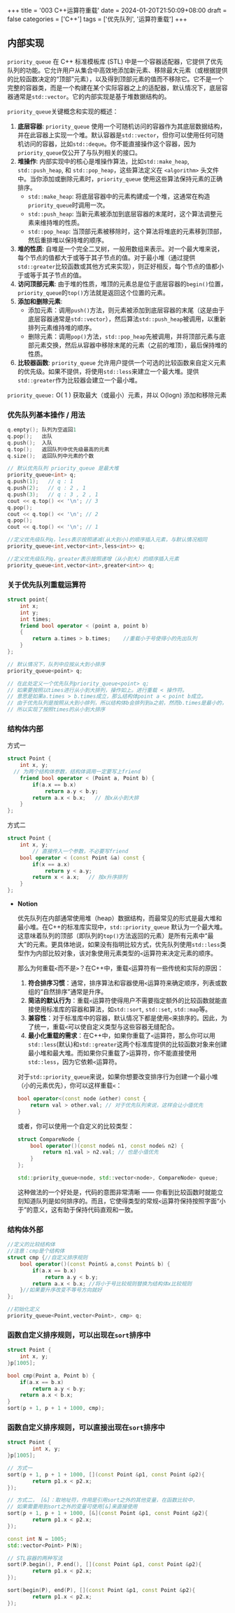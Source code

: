 +++
title = '003 C++运算符重载'
date = 2024-01-20T21:50:09+08:00
draft = false
categories = ['C++']
tags = ['优先队列', '运算符重载']
+++

## **内部实现**

`priority_queue` 在 C++ 标准模板库 (STL) 中是一个容器适配器，它提供了优先队列的功能。它允许用户从集合中高效地添加新元素、移除最大元素（或根据提供的比较函数决定的“顶部”元素），以及得到顶部元素的值而不移除它。它不是一个完整的容器类，而是一个构建在某个实际容器之上的适配器，默认情况下，底层容器通常是`std::vector`。它的内部实现是基于堆数据结构的。

`priority_queue`关键概念和实现的概述：

1. **底层容器**:
`priority_queue` 使用一个可随机访问的容器作为其底层数据结构，并在此容器上实现一个堆。默认容器是`std::vector`，但你可以使用任何可随机访问的容器，比如`std::deque`。你不能直接操作这个容器，因为`priority_queue`仅公开了与队列相关的接口。
2. **堆操作**:
内部实现中的核心是堆操作算法，比如`std::make_heap`, `std::push_heap`, 和 `std::pop_heap`，这些算法定义在 `<algorithm>` 头文件中。当你添加或删除元素时，`priority_queue` 使用这些算法保持元素的正确排序。
    - `std::make_heap`: 将底层容器中的元素构建成一个堆，这通常在构造`priority_queue`时调用一次。
    - `std::push_heap`: 当新元素被添加到底层容器的末尾时，这个算法调整元素来维持堆的性质。
    - `std::pop_heap`: 当顶部元素被移除时，这个算法将堆底的元素移到顶部，然后重排堆以保持堆的顺序。
3. **堆的性质**:
自堆是一个完全二叉树，一般用数组来表示。对一个最大堆来说，每个节点的值都大于或等于其子节点的值。对于最小堆（通过提供`std::greater`比较函数或其他方式来实现），则正好相反，每个节点的值都小于或等于其子节点的值。
4. **访问顶部元素**:
由于堆的性质，堆顶的元素总是位于底层容器的`begin()`位置，`priority_queue`的`top()`方法就是返回这个位置的元素。
5. **添加和删除元素**:
    - 添加元素：调用`push()`方法，则元素被添加到底层容器的末尾（这是由于底层容器通常是`std::vector`），然后算法`std::push_heap`被调用，以重新排列元素维持堆的顺序。
    - 删除元素：调用`pop()`方法，`std::pop_heap`先被调用，并将顶部元素与底部元素交换，然后从容器中移除末尾的元素（之前的堆顶），最后保持堆的性质。
6. **比较器函数**:
`priority_queue` 允许用户提供一个可选的比较函数来自定义元素的优先级。如果不提供，将使用`std::less`来建立一个最大堆。提供`std::greater`作为比较器会建立一个最小堆。

`priority_queue:`  O( 1 ) 获取最大（或最小）元素，并以 O(logn) 添加和移除元素

### 优先队列基本操作 / 用法

```cpp
q.empty(); 队列为空返回1
q.pop();   出队
q.push();  入队
q.top();   返回队列中优先级最高的元素
q.size();  返回队列中元素的个数
```

```cpp
// 默认优先队列 priority_queue 是最大堆
priority_queue<int> q;
q.push(1);   // q : 1
q.push(2);   // q : 2 , 1
q.push(3);   // q : 3 , 2 , 1
cout << q.top() << '\n'; // 3
q.pop();
cout << q.top() << '\n'; // 2
q.pop();
cout << q.top() << '\n'; // 1
```

```cpp
//定义优先级队列q，less表示按照递减(从大到小)的顺序插入元素，与默认情况相同
priority_queue<int,vector<int>,less<int>> q;

//定义优先级队列q，greater表示按照递增（从小到大）的顺序插入元素
priority_queue<int,vector<int>,greater<int>> q;
```

### 关于优先队列重载运算符

```cpp
struct point{    
    int x;    
    int y;    
    int times;    
    friend bool operator < (point a, point b)    
    {    
        return a.times > b.times;    //重载小于号使得小的先出队列    
    }    
};

// 默认情况下，队列中应按从大到小排序
priority_queue<point> q;

// 在此处定义一个优先队列priority_queue<point> q;
// 如果要按照以times进行从小到大排列，操作如上。进行重载 < 操作符。
// 意思是如果a.times > b.times成立，那么结构体point a < point b成立。
// 由于优先队列是按照从大到小排列，所以结构体b会排列到a之前，然而b.times是最小的，
// 所以实现了按照times的从小到大排序
```

### 结构体内部

方式一

```cpp
struct Point {
	int x, y;
  // 为两个结构体参数，结构体调用一定要写上friend
	friend bool operator < (Point a, Point b) {
        if(a.x == b.x)
            return a.y < b.y;
		return a.x < b.x;   // 按x从小到大排
	}
};
```

方式二

```cpp
struct Point {
    int x, y;
		// 直接传入一个参数，不必要写friend
    bool operator < (const Point &a) const {
        if(x == a.x)
            return y < a.y;
        return x < a.x;   // 按x升序排列
    }
};
```

- **Notion**
    
    优先队列在内部通常使用堆（heap）数据结构，而最常见的形式是最大堆和最小堆。在C++的标准库实现中，`std::priority_queue` 默认为一个最大堆。这意味着队列的顶部（即队列的`top()`方法返回的元素）是所有元素中“最大”的元素。更具体地说，如果没有指明比较方式，优先队列使用`std::less`类型作为内部比较对象，该对象使用元素类型的`<`运算符来决定元素的顺序。
    
    那么为何重载`<`而不是`>`？在C++中，重载`<`运算符有一些传统和实际的原因：
    
    1. **符合排序习惯**：通常，排序算法和容器使用`<`运算符来确定顺序，列表或数组的“自然排序”通常是升序。
    2. **简洁的默认行为**：重载`<`运算符使得用户不需要指定额外的比较函数就能直接使用标准库的容器和算法，如`std::sort`, `std::set`, `std::map`等。
    3. **兼容性**：对于标准库中的容器，默认情况下都是使用`<`来排序的。因此，为了统一，重载`<`可以使自定义类型与这些容器无缝配合。
    4. **最小化重载的需求**：在C++中，如果你重载了`<`运算符，那么你可以用`std::less`(默认)和`std::greater`这两个标准库提供的比较函数对象来创建最小堆和最大堆。而如果你只重载了`>`运算符，你不能直接使用`std::less`，因为它依赖`<`运算符。
    
    对于`std::priority_queue`来说，如果你想要改变排序行为创建一个最小堆（小的元素优先），你可以这样重载`<`：
    
    ```cpp
    bool operator<(const node &other) const {
        return val > other.val; // 对于优先队列来说，这样会让小值优先
    }
    ```
    
    或者，你可以使用一个自定义的比较类型：
    
    ```cpp
    struct CompareNode {
        bool operator()(const node& n1, const node& n2) {
            return n1.val > n2.val; // 也是小值优先
        }
    };
    
    std::priority_queue<node, std::vector<node>, CompareNode> queue;
    ```
    
    这种做法的一个好处是，代码的意图非常清晰 —— 你看到比较函数时就能立刻知道队列是如何排序的。而且，它使得类型的常规`<`运算符保持按照字面“小于”的意义，这有助于保持代码直观和一致。
    

### 结构体外部

```cpp
//定义的比较结构体
//注意：cmp是个结构体 
struct cmp {//自定义排序规则 
	bool operator()(const Point& a,const Point& b) {
        if(a.x == b.x)
            return a.y < b.y;
		return a.x < b.x; //将小于号比较规则替换为结构体x比较规则
	}//如果要升序改变不等号方向就好
};

//初始化定义
priority_queue<Point,vector<Point>, cmp> q;
```

### 函数自定义排序规则，可以出现在`sort`排序中

```cpp
struct Point {
    int x, y;
}p[1005];

bool cmp(Point a, Point b) {
    if(a.x == b.x)
        return a.y < b.y;
    return a.x < b.x;
}
sort(p + 1, p + 1 + 1000, cmp);
```

### 函数自定义排序规则，可以直接出现在`sort`排序中

```cpp
struct Point {
		int x, y;
}p[1005];

// 方式一
sort(p + 1, p + 1 + 1000, [](const Point &p1, const Point &p2){
		return p1.x < p2.x;
});

// 方式二， [&]：取地址符，作用是引用sort之外的其他变量，在函数比较中，
// 如果需要用到sort之外的变量可使用[&]来直接使用
sort(p + 1, p + 1 + 1000, [&](const Point &p1, const Point &p2){
		return p1.x < p2.x;
});

const int N = 1005;
std::vector<Point> P(N);

// STL容器的两种写法
sort(P.begin(), P.end(), [](const Point &p1, const Point &p2){
		return p1.x < p2.x;
});

sort(begin(P), end(P), [](const Point &p1, const Point &p2){
		return p1.x < p2.x;
});
```
